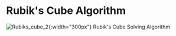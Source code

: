 # Rubik's Cube Algorithm
![Rubiks_cube_2](https://github.com/Anixton/Rubik-Cube-Solver/assets/121567782/78b3f338-4092-4289-abc9-d718fa8fb2d0){:width="300px"}
 Rubik's Cube Solving Algorithm

